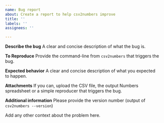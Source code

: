 ```yaml
---
name: Bug report
about: Create a report to help csv2numbers improve
title: ''
labels: ''
assignees: ''

---
```


**Describe the bug**
A clear and concise description of what the bug is.

**To Reproduce**
Provide the command-line from `csv2numbers` that triggers the bug.

**Expected behavior**
A clear and concise description of what you expected to happen.

**Attachments**
If you can, upload the CSV file, the output Numbers spreadsheet or a simple reproducer that triggers the bug.

**Additional information**
Please provide the version number (output of `csv2numbers --version`)

Add any other context about the problem here.
